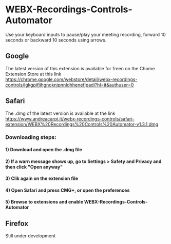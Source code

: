 # WEBX-Recordings-Controls-Automator
Use your keyboard inputs to pause/play your meeting recording, forward 10 seconds or backward 10 seconds using arrows.


## Google
The latest version of this extension is available for freen on the Chome Extension Store at this link https://chrome.google.com/webstore/detail/webx-recordings-controls/lgkgpifjihgnoknjpnnldhhenefjpadi?hl=it&authuser=0


## Safari
The .dmg of the latest version is available at the link https://www.andreacarpi.it/webx-recordings-controls/safari-extension/WEBX%20Recordings%20Controls%20Automator-v1.3.1.dmg

### Downloading steps:
#### 1) Download and open the .dmg file

#### 2) If a warn message shows up, go to Settings > Safety and Privacy and then click "Open anyway"

#### 3) Clik again on the extension file


#### 4) Open Safari and press CMG+, or open the preferences


#### 5) Browse to extensions and enable WEBX-Recordings-Controls-Automator


## Firefox
Still under development




